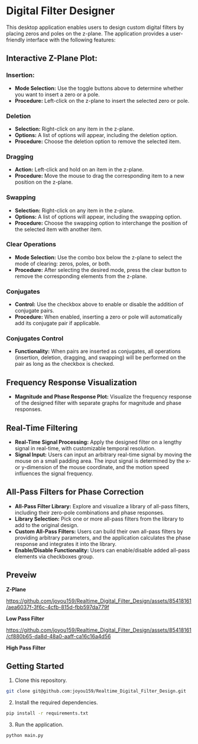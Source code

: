 # Digital Filter Designer

This desktop application enables users to design custom digital filters by placing zeros and poles on the z-plane. The application provides a user-friendly interface with the following features:

## Interactive Z-Plane Plot:

### Insertion:

- **Mode Selection:** Use the toggle buttons above to determine whether you want to insert a zero or a pole.
- **Procedure:** Left-click on the z-plane to insert the selected zero or pole.
  
### Deletion

- **Selection:** Right-click on any item in the z-plane.
- **Options:** A list of options will appear, including the deletion option.
- **Procedure:** Choose the deletion option to remove the selected item.

### Dragging

- **Action:** Left-click and hold on an item in the z-plane.
- **Procedure:** Move the mouse to drag the corresponding item to a new position on the z-plane.

### Swapping

- **Selection:** Right-click on any item in the z-plane.
- **Options:** A list of options will appear, including the swapping option.
- **Procedure:** Choose the swapping option to interchange the position of the selected item with another item.

### Clear Operations

- **Mode Selection:** Use the combo box below the z-plane to select the mode of clearing: zeros, poles, or both.
- **Procedure:** After selecting the desired mode, press the clear button to remove the corresponding elements from the z-plane.

### Conjugates

- **Control:** Use the checkbox above to enable or disable the addition of conjugate pairs.
- **Procedure:** When enabled, inserting a zero or pole will automatically add its conjugate pair if applicable.

### Conjugates Control

- **Functionality:** When pairs are inserted as conjugates, all operations (insertion, deletion, dragging, and swapping) will be performed on the pair as long as the checkbox is checked.

## Frequency Response Visualization

- **Magnitude and Phase Response Plot:** Visualize the frequency response of the designed filter with separate graphs for magnitude and phase responses.

## Real-Time Filtering

- **Real-Time Signal Processing:** Apply the designed filter on a lengthy signal in real-time, with customizable temporal resolution.
- **Signal Input:** Users can input an arbitrary real-time signal by moving the mouse on a small padding area. The input signal is determined by the x- or y-dimension of the mouse coordinate, and the motion speed influences the signal frequency.

## All-Pass Filters for Phase Correction

- **All-Pass Filter Library:** Explore and visualize a library of all-pass filters, including their zero-pole combinations and phase responses.
- **Library Selection:** Pick one or more all-pass filters from the library to add to the original design.
- **Custom All-Pass Filters:** Users can build their own all-pass filters by providing arbitrary parameters, and the application calculates the phase response and integrates it into the library.
- **Enable/Disable Functionality:** Users can enable/disable added all-pass elements via checkboxes group.

## Preveiw 

**Z-Plane**

https://github.com/joyou159/Realtime_Digital_Filter_Design/assets/85418161/aea6037f-3f6c-4cfb-815d-fbb597da779f

**Low Pass Filter**

https://github.com/joyou159/Realtime_Digital_Filter_Design/assets/85418161/cf880b65-da8d-48a0-aaff-ca16c16a4d56

**High Pass Filter**


## Getting Started

1. Clone this repository.

```bash
git clone git@github.com:joyou159/Realtime_Digital_Filter_Design.git
```

2. Install the required dependencies.

```bash
pip install -r requirements.txt
```

3. Run the application.
``` bash 
python main.py
```
